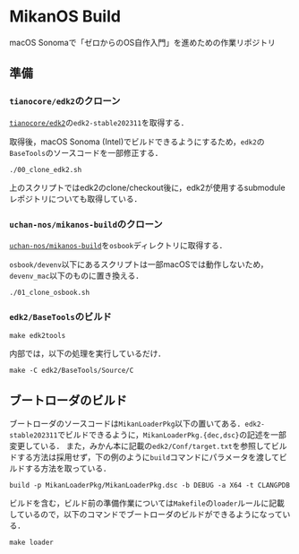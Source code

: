 # MikanOS Build 
macOS Sonomaで「ゼロからのOS自作入門」を進めための作業リポジトリ


## 準備
### `tianocore/edk2`のクローン
[`tianocore/edk2`](https://github.com/tianocore/edk2)の`edk2-stable202311`を取得する．

取得後，macOS Sonoma (Intel)でビルドできるようにするため，`edk2`の`BaseTools`のソースコードを一部修正する．
```
./00_clone_edk2.sh
```
上のスクリプトではedk2のclone/checkout後に，edk2が使用するsubmoduleレポジトリについても取得している．

### `uchan-nos/mikanos-build`のクローン
[`uchan-nos/mikanos-build`](https://github.com/uchan-nos/mikanos-build)を`osbook`ディレクトリに取得する．

`osbook/devenv`以下にあるスクリプトは一部macOSでは動作しないため，`devenv_mac`以下のものに置き換える．

```
./01_clone_osbook.sh
```

### `edk2/BaseTools`のビルド
```
make edk2tools
```
内部では，以下の処理を実行しているだけ．
```
make -C edk2/BaseTools/Source/C
```

## ブートローダのビルド
ブートローダのソースコードは`MikanLoaderPkg`以下の置いてある．`edk2-stable202311`でビルドできるように，`MikanLoaderPkg.{dec,dsc}`の記述を一部変更している．
また，みかん本に記載の`edk2/Conf/target.txt`を参照してビルドする方法は採用せず，下の例のように`build`コマンドにパラメータを渡してビルドする方法を取っている．
```
build -p MikanLoaderPkg/MikanLoaderPkg.dsc -b DEBUG -a X64 -t CLANGPDB
```

ビルドを含む，ビルド前の準備作業については`Makefile`の`loader`ルールに記載しているので，以下のコマンドでブートローダのビルドができるようになっている．
```
make loader
```

